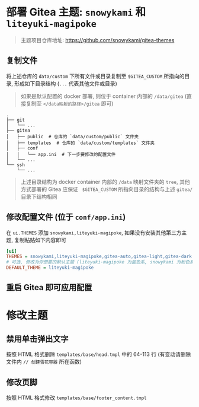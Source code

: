 # 部署 Gitea 主题: `snowykami` 和 `liteyuki-magipoke`
> 主题项目仓库地址: <https://github.com/snowykami/gitea-themes>

## 复制文件
将上述仓库的 `data/custom` 下所有文件或目录复制至 `$GITEA_CUSTOM` 所指向的目录, 形成如下目录结构 (`...` 代表其他文件或目录)
> 如果是默认配置的 docker 部署, 则位于 container 内部的 `/data/gitea` (直接复制至 `</data映射的路径>/gitea` 即可)
```tree
.
├── git
│   └── ...
├── gitea
│   ├── public  # 仓库的 `data/custom/public` 文件夹
│   ├── templates  # 仓库的 `data/custom/templates` 文件夹
│   ├── conf
│   │   └── app.ini  # 下一步要修改的配置文件
│   └── ...
└── ssh
    └── ...
```
> 上述目录结构为 docker container 内部的 `/data` 映射文件夹的 `tree`, 其他方式部署的 Gitea 应保证 ` $GITEA_CUSTOM` 所指向目录的结构与上述 `gitea/` 目录下结构相同

## 修改配置文件 (位于 `conf/app.ini`)
在 `ui.THEMES` 添加 `snowykami,liteyuki-magipoke`, 如果没有安装其他第三方主题, 复制粘贴如下内容即可
```ini
[ui]
THEMES = snowykami,liteyuki-magipoke,gitea-auto,gitea-light,gitea-dark
# 可选, 修改为你想要的默认主题 (liteyuki-magipoke 为蓝色系, snowykami 为粉色系)
DEFAULT_THEME = liteyuki-magipoke
```

## 重启 Gitea 即可应用配置

# 修改主题
## 禁用单击弹出文字
按照 HTML 格式删除 `templates/base/head.tmpl` 中的 64-113 行 (有变动请删除文件内 `// 创建雪花容器` 所在函数)

## 修改页脚
按照 HTML 格式修改 `templates/base/footer_content.tmpl`
